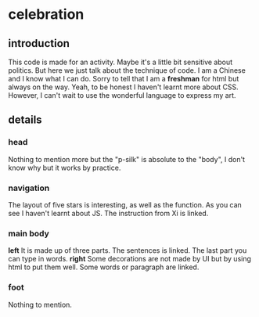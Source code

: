 # celebration
## introduction
This code is made for an activity. Maybe it's a little bit sensitive about politics. 
But here we just talk about the technique of code. 
I am a Chinese and I know what I can do.
Sorry to tell that I am a **freshman** for html but always on the way.
Yeah, to be honest I haven't learnt more about CSS.
However, I can't wait to use the wonderful language to express my art.

## details
### head
Nothing to mention more but the "p-silk" is absolute to the "body", I don't know why but it works by practice.
### navigation
The layout of five stars is interesting, as well as the function. As you can see I haven't learnt about JS.
The instruction from Xi is linked.
### main body
**left**
It is made up of three parts. The sentences is linked. The last part you can type in words.
**right**
Some decorations are not made by UI but by using html to put them well.
Some words or paragraph are linked.
### foot
Nothing to mention.

